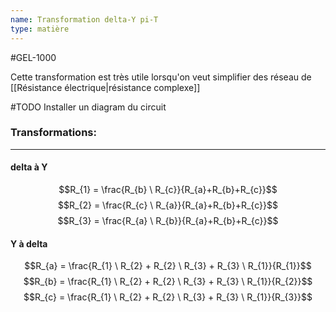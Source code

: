 ```yaml
---
name: Transformation delta-Y pi-T
type: matière
---
```

#GEL-1000 

Cette transformation est très utile lorsqu'on veut simplifier des réseau de [[Résistance électrique|résistance complexe]]

#TODO Installer un diagram du circuit

### Transformations:
---
#### delta à Y
$$R_{1} = \frac{R_{b} \ R_{c}}{R_{a}+R_{b}+R_{c}}$$
$$R_{2} = \frac{R_{c} \ R_{a}}{R_{a}+R_{b}+R_{c}}$$
$$R_{3} = \frac{R_{a} \ R_{b}}{R_{a}+R_{b}+R_{c}}$$

#### Y à delta
$$R_{a} = \frac{R_{1} \ R_{2} + R_{2} \ R_{3} + R_{3} \ R_{1}}{R_{1}}$$
$$R_{b} = \frac{R_{1} \ R_{2} + R_{2} \ R_{3} + R_{3} \ R_{1}}{R_{2}}$$
$$R_{c} = \frac{R_{1} \ R_{2} + R_{2} \ R_{3} + R_{3} \ R_{1}}{R_{3}}$$


